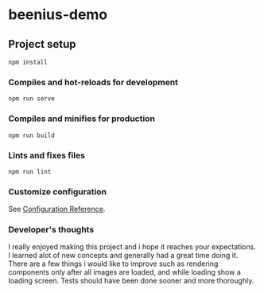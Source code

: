 # beenius-demo

## Project setup
```
npm install
```

### Compiles and hot-reloads for development
```
npm run serve
```

### Compiles and minifies for production
```
npm run build
```

### Lints and fixes files
```
npm run lint
```

### Customize configuration
See [Configuration Reference](https://cli.vuejs.org/config/).


### Developer's thoughts

I really enjoyed making this project and i hope it reaches your expectations.
I learned alot of new concepts and generally had a great time doing it.
There are a few things i would like to improve such as rendering components only after all images are loaded, 
and while loading show a loading screen. Tests should have been done sooner and more thoroughly.